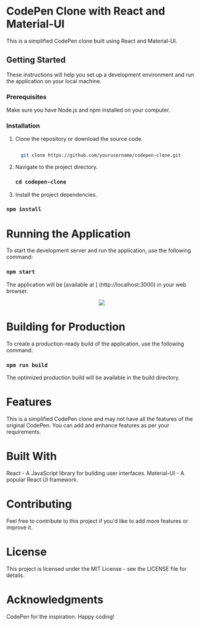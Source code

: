 # CodePen Clone with React and Material-UI

This is a simplified CodePen clone built using React and Material-UI.

## Getting Started

These instructions will help you set up a development environment and run the application on your local machine.

### Prerequisites

Make sure you have Node.js and npm installed on your computer.

### Installation

1. Clone the repository or download the source code.

   ```bash

     git clone https://github.com/yourusername/codepen-clone.git

   ```

2. Navigate to the project directory.

   ### `cd codepen-clone`

3. Install the project dependencies.

### `npm install`

# Running the Application

To start the development server and run the application, use the following command:

### `npm start`

The application will be [available at ] (http://localhost:3000)  in your web browser.

<div align="center">

   <img src="codepen.png"/>

</div>

# Building for Production

To create a production-ready build of the application, use the following command:

### `npm run build`

The optimized production build will be available in the build directory.

# Features

This is a simplified CodePen clone and may not have all the features of the original CodePen. You can add and enhance features as per your requirements.

# Built With
React - A JavaScript library for building user interfaces.
Material-UI - A popular React UI framework.

# Contributing
Feel free to contribute to this project if you'd like to add more features or improve it.

# License
This project is licensed under the MIT License - see the LICENSE file for details.

# Acknowledgments
CodePen for the inspiration.
Happy coding!
